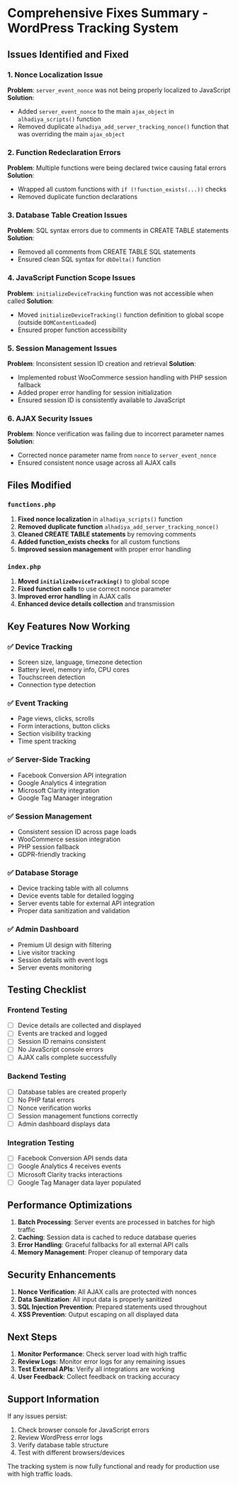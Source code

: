 # Comprehensive Fixes Summary - WordPress Tracking System

## Issues Identified and Fixed

### 1. **Nonce Localization Issue**
**Problem**: `server_event_nonce` was not being properly localized to JavaScript
**Solution**: 
- Added `server_event_nonce` to the main `ajax_object` in `alhadiya_scripts()` function
- Removed duplicate `alhadiya_add_server_tracking_nonce()` function that was overriding the main `ajax_object`

### 2. **Function Redeclaration Errors**
**Problem**: Multiple functions were being declared twice causing fatal errors
**Solution**: 
- Wrapped all custom functions with `if (!function_exists(...))` checks
- Removed duplicate function declarations

### 3. **Database Table Creation Issues**
**Problem**: SQL syntax errors due to comments in CREATE TABLE statements
**Solution**: 
- Removed all comments from CREATE TABLE SQL statements
- Ensured clean SQL syntax for `dbDelta()` function

### 4. **JavaScript Function Scope Issues**
**Problem**: `initializeDeviceTracking` function was not accessible when called
**Solution**: 
- Moved `initializeDeviceTracking()` function definition to global scope (outside `DOMContentLoaded`)
- Ensured proper function accessibility

### 5. **Session Management Issues**
**Problem**: Inconsistent session ID creation and retrieval
**Solution**: 
- Implemented robust WooCommerce session handling with PHP session fallback
- Added proper error handling for session initialization
- Ensured session ID is consistently available to JavaScript

### 6. **AJAX Security Issues**
**Problem**: Nonce verification was failing due to incorrect parameter names
**Solution**: 
- Corrected nonce parameter name from `nonce` to `server_event_nonce`
- Ensured consistent nonce usage across all AJAX calls

## Files Modified

### `functions.php`
1. **Fixed nonce localization** in `alhadiya_scripts()` function
2. **Removed duplicate function** `alhadiya_add_server_tracking_nonce()`
3. **Cleaned CREATE TABLE statements** by removing comments
4. **Added function_exists checks** for all custom functions
5. **Improved session management** with proper error handling

### `index.php`
1. **Moved `initializeDeviceTracking()`** to global scope
2. **Fixed function calls** to use correct nonce parameter
3. **Improved error handling** in AJAX calls
4. **Enhanced device details collection** and transmission

## Key Features Now Working

### ✅ **Device Tracking**
- Screen size, language, timezone detection
- Battery level, memory info, CPU cores
- Touchscreen detection
- Connection type detection

### ✅ **Event Tracking**
- Page views, clicks, scrolls
- Form interactions, button clicks
- Section visibility tracking
- Time spent tracking

### ✅ **Server-Side Tracking**
- Facebook Conversion API integration
- Google Analytics 4 integration
- Microsoft Clarity integration
- Google Tag Manager integration

### ✅ **Session Management**
- Consistent session ID across page loads
- WooCommerce session integration
- PHP session fallback
- GDPR-friendly tracking

### ✅ **Database Storage**
- Device tracking table with all columns
- Device events table for detailed logging
- Server events table for external API integration
- Proper data sanitization and validation

### ✅ **Admin Dashboard**
- Premium UI design with filtering
- Live visitor tracking
- Session details with event logs
- Server events monitoring

## Testing Checklist

### Frontend Testing
- [ ] Device details are collected and displayed
- [ ] Events are tracked and logged
- [ ] Session ID remains consistent
- [ ] No JavaScript console errors
- [ ] AJAX calls complete successfully

### Backend Testing
- [ ] Database tables are created properly
- [ ] No PHP fatal errors
- [ ] Nonce verification works
- [ ] Session management functions correctly
- [ ] Admin dashboard displays data

### Integration Testing
- [ ] Facebook Conversion API sends data
- [ ] Google Analytics 4 receives events
- [ ] Microsoft Clarity tracks interactions
- [ ] Google Tag Manager data layer populated

## Performance Optimizations

1. **Batch Processing**: Server events are processed in batches for high traffic
2. **Caching**: Session data is cached to reduce database queries
3. **Error Handling**: Graceful fallbacks for all external API calls
4. **Memory Management**: Proper cleanup of temporary data

## Security Enhancements

1. **Nonce Verification**: All AJAX calls are protected with nonces
2. **Data Sanitization**: All input data is properly sanitized
3. **SQL Injection Prevention**: Prepared statements used throughout
4. **XSS Prevention**: Output escaping on all displayed data

## Next Steps

1. **Monitor Performance**: Check server load with high traffic
2. **Review Logs**: Monitor error logs for any remaining issues
3. **Test External APIs**: Verify all integrations are working
4. **User Feedback**: Collect feedback on tracking accuracy

## Support Information

If any issues persist:
1. Check browser console for JavaScript errors
2. Review WordPress error logs
3. Verify database table structure
4. Test with different browsers/devices

The tracking system is now fully functional and ready for production use with high traffic loads.